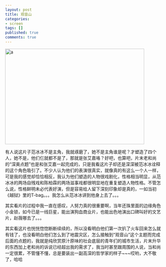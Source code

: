 ```yaml
---
layout: post
title: 观音山
categories:
- screen
tags: []
published: true
comments: true
---
```

<p><img class="alignnone" title="a" src="http://www.duohaoduo.com/files/content2010-82010-112010-122010-122011-12011-22011-3/%E8%A7%82%E9%9F%B3%E5%B1%B1.jpg" alt="a" width="450" height="309" /></p>

<p>有人说这片子范冰冰不是主角，我就琢磨了，她不是主角谁是呢？才塑造了四个人，她不是，他们仨就都不是了，那就是张艾嘉咯？好吧，也算吧，片末老和尚的“深奥点题”也是和张艾嘉一起完成的，只是我看这片子却还是深深被范冰冰诠释的这个角色吸引了。不少人认为他们的表演很真实，就像真的有这么一个人一样，可是我的感觉却恰恰相反，我认为他们塑造的人物很戏剧化，性格相当明显，从范冰冰的两场自残戏和陈柏霖的两场滋事戏都很明显地在重复塑造人物性格。不管怎么说，性格鲜明未必代表好演，但是容易给人留下深刻印象却是真的，一如当初《越狱》里的T-bag。。。我怎么从范冰冰讲到他身上去了。。。</p>

<p>其实看片的过程中我一直在感叹，人努力真的很重要啊，当年还珠里面的边缘角色小金锁，如今已是一线巨星，能出演狗血商业片，也能出色地演出口碑叫好的文艺片，赵薇哪去了。。。</p>

<p>其实看这片也恍恍惚惚断断续续的，所以没看明白他们第一次扒了火车回来怎么就有钱了，也没看明白他们怎么到了地震灾区，怎么接触到“观音山”这个主题而完成后面的点题的，我就是纯欣赏原汁原味的社会底层的青年们的城市生活，片末升华的东西加上老和尚的诉说已经超出我的需求了，我当时甚至跟周围的人说，当和尚一定很累，不管懂不懂，总是要装出一副高深的哲学家的样子~~~哎哟，大不敬了，哈哈</p>
